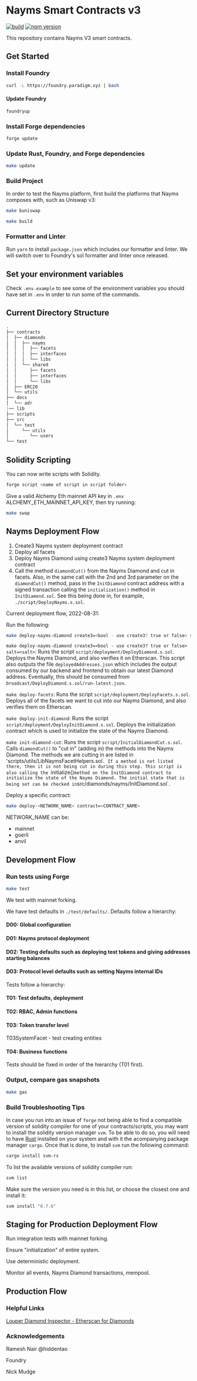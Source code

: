 # Nayms Smart Contracts v3

[![build](https://github.com/nayms/contracts-v3/actions/workflows/CI.yml/badge.svg)](https://github.com/nayms/contracts-v3/actions/workflows/CI.yml)  [![npm version](https://img.shields.io/npm/v/@nayms/contracts/latest.svg)](https://www.npmjs.com/package/@nayms/contracts/v/latest)


This repository contains Nayms V3 smart contracts.

## Get Started  

### Install Foundry

```zsh
curl -L https://foundry.paradigm.xyz | bash
```

#### Update Foundry

```zsh
foundryup
```

### Install Forge dependencies

```zsh
forge update
```

### Update Rust, Foundry, and Forge dependencies

```zsh
make update
```

### Build Project

In order to test the Nayms platform, first build the platforms that Nayms composes with, such as Uniswap v3:

```zsh
make buniswap
```

```zsh
make build
```

### Formatter and Linter

Run `yarn` to install `package.json` which includes our formatter and linter. We will switch over to Foundry's sol formatter and linter once released.  

## Set your environment variables

Check `.env.example` to see some of the environment variables you should have set in `.env` in order to run some of the commands.

## Current Directory Structure

```md
.
├── contracts
│  ├── diamonds
│  │  ├── nayms
│  │  │  ├── facets
│  │  │  ├── interfaces
│  │  │  └── libs
│  │  └── shared
│  │     ├── facets
│  │     ├── interfaces
│  │     └── libs
│  ├── ERC20
│  └── utils
├── docs
│  └── adr
|── lib
├── scripts
├── src
│  └── test
│     └── utils
│        └── users
└── test
```

## Solidity Scripting

You can now write scripts with Solidity.

```zsh
forge script <name of script in script folder>
```

Give a valid Alchemy Eth mainnet API key in `.env` ALCHEMY_ETH_MAINNET_API_KEY, then try running:

```zsh
make swap
```

## Nayms Deployment Flow

1. Create3 Nayms system deployment contract
2. Deploy all facets
3. Deploy Nayms Diamond using create3 Nayms system deployment contract
4. Call the method `diamondCut()` from the Nayms Diamond and cut in facets. Also, in the same call with the 2nd and 3rd parameter on the `diamondCut()` method, pass in the `InitDiamond` contract address with a signed transaction calling the `initialization()` method in `InitDiamond.sol`. See this being done in, for example, `./script/DeployNayms.s.sol`.

Current deployment flow, 2022-08-31:

Run the following:

```zsh
make deploy-nayms-diamond create3=<bool - use create3? true or false> salt=<salt> && make deploy-facets && make deploy-init-diamond && make init-diamond-cut
```

`make deploy-nayms-diamond create3=<bool - use create3? true or false> salt=<salt>`: Runs the script `script/deployment/DeployDiamond.s.sol`. Deploys the Nayms Diamond, and also verifies it on Etherscan. This script also outputs the file `deployedAddresses.json` which includes the output consumed by our backend and frontend to obtain our latest Diamond address. Eventually, this should be consumed from `broadcast/DeployDiamond.s.sol/run-latest.json`.

`make deploy-facets`: Runs the script `script/deployment/DeployFacets.s.sol`. Deploys all of the facets we want to cut into our Nayms Diamond, and also verifies them on Etherscan.

`make deploy-init-diamond`: Runs the script `script/deployment/DeployInitDiamond.s.sol`. Deploys the initialization contract which is used to initialize the state of the Nayms Diamond.

`make init-diamond-cut`: Runs the script `script/InitialDiamondCut.s.sol`. Calls `diamondCut()` to "cut in" (adding in) the methods into the Nayms Diamond. The methods we are cutting in are listed in 'scripts/utils/LibNaymsFacetHelpers.sol`. If a method is not listed there, then it is not being cut in during this step. This script is also calling the `initialize()` method on the InitDiamond contract to initialize the state of the Nayms Diamond. The initial state that is being set can be checked in `src/diamonds/nayms/InitDiamond.sol`.


Deploy a specific contract:

```zsh
make deploy-<NETWORK_NAME> contract=<CONTRACT_NAME>
```

NETWORK_NAME can be:

 - mainnet
 - goerli
 - anvil

## Development Flow

### Run tests using Forge

```zsh
make test
```

We test with mainnet forking.

We have test defaults in `./test/defaults/`. Defaults follow a hierarchy:

#### D00: Global configuration

#### D01: Nayms protocol deployment

#### D02: Testing defaults such as deploying test tokens and giving addresses starting balances

#### D03: Protocol level defaults such as setting Nayms internal IDs

Tests follow a hierarchy:

#### T01: Test defaults, deployment

#### T02: RBAC, Admin functions

#### T03: Token transfer level

T03SystemFacet - test creating entities

#### T04: Business functions

Tests should be fixed in order of the hierarchy (T01 first).


### Output, compare gas snapshots

```zsh
make gas
```
### Build Troubleshooting Tips

In case you run into an issue of `forge` not being able to find a compatible version of solidity compiler for one of your contracts/scripts, you may want to install the solidity version manager `svm`. To be able to do so, you will need to have [Rust](https://www.rust-lang.org/tools/install) installed on your system and with it the acompanying package manager `cargo`. Once that is done, to install `svm` run the following command:

```zsh
cargo install svm-rs
```

To list the available versions of solidity compiler run:

```zsh
svm list
```

Make sure the version you need is in this list, or choose the closest one and install it: 

```zsh
svm install "0.7.6"
```
## Staging for Production Deployment Flow

Run integration tests with mainnet forking.

Ensure "initialization" of entire system.

Use deterministic deployment.

Monitor all events, Nayms Diamond transactions, mempool.

## Production Flow

### Helpful Links

[Louper Diamond Inspector - Etherscan for Diamonds](https://louper.dev/)

### Acknowledgements  

Ramesh Nair @hiddentao

Foundry

Nick Mudge
